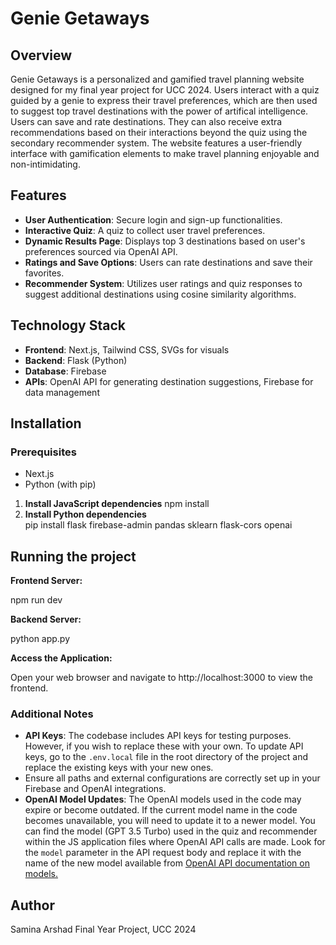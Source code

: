 # Genie Getaways

## Overview
Genie Getaways is a personalized and gamified travel planning website designed for my final year project for UCC 2024. Users interact with a quiz guided by a genie to express their travel preferences, which are then used to suggest top travel destinations with the power of artifical intelligence. Users can save and rate destinations. They can also receive extra recommendations based on their interactions beyond the quiz using the secondary recommender system. The website features a user-friendly interface with gamification elements to make travel planning enjoyable and non-intimidating. 

## Features
- **User Authentication**: Secure login and sign-up functionalities.
- **Interactive Quiz**: A quiz to collect user travel preferences.
- **Dynamic Results Page**: Displays top 3 destinations based on user's preferences sourced via OpenAI API.
- **Ratings and Save Options**: Users can rate destinations and save their favorites.
- **Recommender System**: Utilizes user ratings and quiz responses to suggest additional destinations using cosine similarity algorithms.

## Technology Stack
- **Frontend**: Next.js, Tailwind CSS, SVGs for visuals
- **Backend**: Flask (Python)
- **Database**: Firebase
- **APIs**: OpenAI API for generating destination suggestions, Firebase for data management

## Installation

### Prerequisites
- Next.js
- Python (with pip)

1. **Install JavaScript dependencies**
   npm install
2. **Install Python dependencies**  
    pip install flask firebase-admin pandas sklearn flask-cors openai

## Running the project

**Frontend Server:**

npm run dev

**Backend Server:**

python app.py

**Access the Application:**

Open your web browser and navigate to http://localhost:3000 to view the frontend.


### Additional Notes
- **API Keys**: The codebase includes API keys for testing purposes. However, if you wish to replace these with your own. To update API keys, go to the `.env.local` file in the root directory of the project and replace the existing keys with your new ones.
- Ensure all paths and external configurations are correctly set up in your Firebase and OpenAI integrations.
- **OpenAI Model Updates**: The OpenAI models used in the code may expire or become outdated. If the current model name in the code becomes unavailable, you will need to update it to a newer model. You can find the model (GPT 3.5 Turbo) used in the quiz and recommender within the JS application files where OpenAI API calls are made. Look for the `model` parameter in the API request body and replace it with the name of the new model available from [OpenAI API documentation on models.](https://beta.openai.com/docs/models/gpt-3.5-turbo)

## Author
Samina Arshad
Final Year Project, UCC 2024